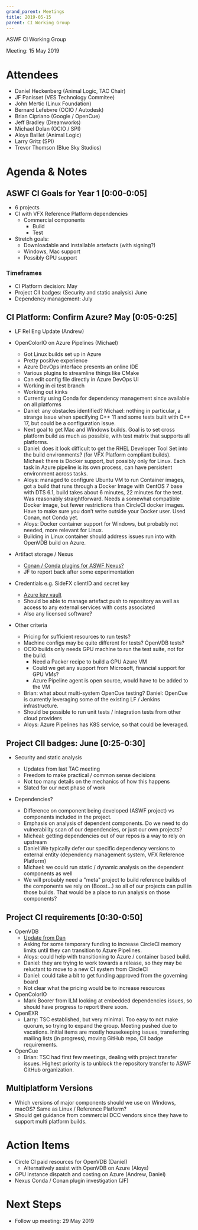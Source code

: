 ```yaml
---
grand_parent: Meetings
title: 2019-05-15
parent: CI Working Group
---
```

ASWF CI Working Group

Meeting:   15 May 2019

# Attendees

* Daniel Heckenberg (Animal Logic, TAC Chair)
* JF Panisset (VES Technology Commitee)
* John Mertic (Linux Foundation)
* Bernard Lefebvre (OCIO / Autodesk)
* Brian Cipriano (Google / OpenCue)
* Jeff Bradley (Dreamworks)
* Michael Dolan (OCIO / SPI)
* Aloys Baillet (Animal Logic)
* Larry Gritz (SPI)
* Trevor Thomson (Blue Sky Studios)

# Agenda & Notes

## ASWF CI Goals for Year 1  [0:00-0:05]

* 6 projects
* CI with VFX Reference Platform dependencies
    * Commercial components
        * Build
        * Test
* Stretch goals:  
    * Downloadable and installable artefacts (with signing?)
    * Windows, Mac support
    * Possibly GPU support

### Timeframes   

* CI Platform decision:   May
* Project CII badges:  (Security and static analysis) June
* Dependency management: July

## CI Platform: Confirm Azure? May  [0:05-0:25]

* LF Rel Eng Update (Andrew)
* OpenColorIO on Azure Pipelines (Michael)
    * Got Linux builds set up in Azure
    * Pretty positive experience
    * Azure DevOps interface presents an online IDE
    * Various plugins to streamline things like CMake
    * Can edit config file directly in Azure DevOps UI
    * Working in ci test branch
    * Working out kinks
    * Currently using Conda for dependency management since available on all platforms
    * Daniel: any obstacles identified? Michael: nothing in particular, a strange issue when specifying C++ 11 and some tests built with C++ 17, but could be a configuration issue.
    * Next goal to get Mac and Windows builds. Goal is to set cross platform build as much as possible, with test matrix that supports all platforms.
    * Daniel: does it look difficult to get the RHEL Developer Tool Set into the build environments? (for VFX Platform compliant builds). Michael: there is Docker support, but possibly only for Linux. Each task in Azure pipeline is its own process, can have persistent environment across tasks.
    * Aloys: managed to configure Ubuntu VM to run Container images, got a build that runs through a Docker Image with CentOS 7 base with DTS 6.1, build takes about 6 minutes, 22 minutes for the test. Was reasonably straightforward. Needs a somewhat compatible Docker image, but fewer restrictions than CircleCI docker images. Have to make sure you don’t write outside your Docker user. Used Conan, not Conda yet.
    * Aloys: Docker container support for Windows, but probably not needed, more relevant for Linux.
    * Building in Linux container should address issues run into with OpenVDB build on Azure.

* Artifact storage / Nexus
    * [Conan / Conda plugins for ASWF Nexus?](https://lists.aswf.io/g/tac/message/574)
    * JF to report back after some experimentation

* Credentials e.g. SideFX clientID and secret key
    * [Azure key vault](https://docs.microsoft.com/en-us/azure/devops/pipelines/tasks/deploy/azure-key-vault?view=azure-devops)
    * Should be able to manage artefact push to repository as well as access to any external services with costs associated
    * Also any licensed software?

* Other criteria
    * Pricing for sufficient resources to run tests?
    * Machine configs may be quite different for tests? OpenVDB tests?
    * OCIO builds only needs GPU machine to run the test suite, not for the build:
        * Need a Packer recipe to build a GPU Azure VM
        * Could we get any support from Microsoft, financial support for GPU VMs?
        * Azure Pipeline agent is open source, would have to be added to the VM
    * Brian: what about multi-system OpenCue testing? Daniel: OpenCue is currently leveraging some of the existing LF / Jenkins infrastructure.
    * Should be possible to run unit tests / integration tests from other cloud providers
    * Aloys: Azure Pipelines has K8S service, so that could be leveraged.

## Project CII badges:  June  [0:25-0:30]

* Security and static analysis
    * Updates from last TAC meeting
    * Freedom to make practical / common sense decisions
    * Not too many details on the mechanics of how this happens
    * Slated for our next phase of work

* Dependencies?
    * Difference on component being developed (ASWF project) vs components included in the project.
    * Emphasis on analysis of dependent components. Do we need to do vulnerability scan of our dependencies, or just our own projects?
    * Micheal: getting dependencies out of our repos is a way to rely on upstream
    * Daniel:We typically defer our specific dependency versions to external entity (dependency management system, VFX Reference Platform)
    * Michael: we could run static / dynamic analysis on the dependent components as well
    * We will probably need a "meta" project to build reference builds of the components we rely on (Boost…) so all of our projects can pull in those builds. That would be a place to run analysis on those components?

## Project CI requirements [0:30-0:50]

* OpenVDB
    * [Update from Dan](https://lists.aswf.io/g/tac/message/603)
    * Asking for some temporary funding to increase CircleCI memory limits until they can transition to Azure Pipelines.
    * Aloys: could help with transitioning to Azure / container based build.
    * Daniel: they are trying to work towards a release, so they may be reluctant to move to a new CI system from CircleCI
    * Daniel: could take a bit to get funding approved from the governing board
    * Not clear what the pricing would be to increase resources
* OpenColorIO
    * Mark Boorer from ILM looking at embedded dependencies issues, so should have progress to report there soon.
* OpenEXR
    * Larry: TSC established, but very minimal. Too easy to not make quorum, so trying to expand the group. Meeting pushed due to vacations. Initial items are mostly housekeeping issues, transferring mailing lists (in progress), moving GitHub repo, CII badge requirements.
* OpenCue
    * Brian: TSC had first few meetings, dealing with project transfer issues. Highest priority is to unblock the repository transfer to ASWF GitHub organization.

## Multiplatform Versions

* Which versions of major components should we use on Windows, macOS? Same as Linux / Reference Platform?
* Should get guidance from commercial DCC vendors since they have to support multi platform builds.

# Action Items

* Circle CI paid resources for OpenVDB (Daniel)
    * Alternatively assist with OpenVDB on Azure (Aloys)
* GPU instance dispatch and costing on Azure (Andrew, Daniel)
* Nexus Conda / Conan plugin investigation (JF)

# Next Steps

* Follow up meeting: 29 May 2019

